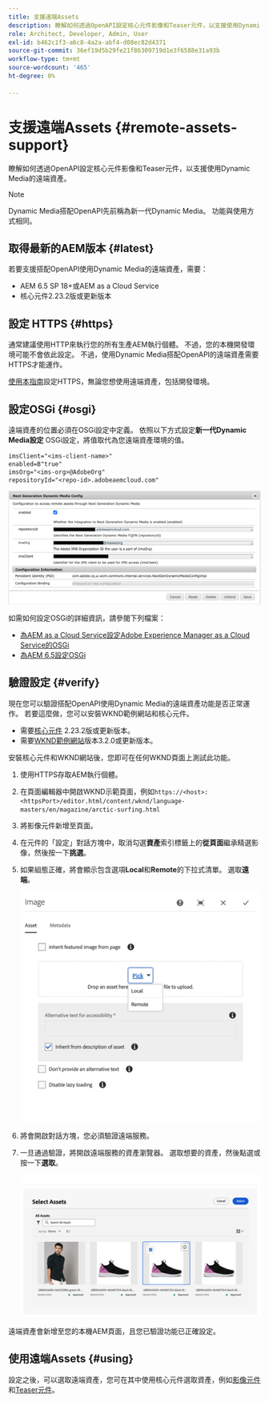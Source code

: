 ```yaml
---
title: 支援遠端Assets
description: 瞭解如何透過OpenAPI設定核心元件影像和Teaser元件，以支援使用Dynamic Media的遠端資產。
role: Architect, Developer, Admin, User
exl-id: b462c1f3-a6c8-4a2a-abf4-d08ec82d4371
source-git-commit: 36ef19d5b29fe21f86309719d1e3f6588e31a93b
workflow-type: tm+mt
source-wordcount: '465'
ht-degree: 0%

---
```



# 支援遠端Assets {#remote-assets-support}

瞭解如何透過OpenAPI設定核心元件影像和Teaser元件，以支援使用Dynamic Media的遠端資產。

>[!NOTE]
>
>Dynamic Media搭配OpenAPI先前稱為新一代Dynamic Media。 功能與使用方式相同。

## 取得最新的AEM版本 {#latest}

若要支援搭配OpenAPI使用Dynamic Media的遠端資產，需要：

* AEM 6.5 SP 18+或AEM as a Cloud Service
* 核心元件2.23.2版或更新版本

## 設定 HTTPS {#https}

通常建議使用HTTP來執行您的所有生產AEM執行個體。 不過，您的本機開發環境可能不會依此設定。 不過，使用Dynamic Media搭配OpenAPI的遠端資產需要HTTPS才能運作。

[使用本指南](https://experienceleague.adobe.com/docs/experience-manager-learn/foundation/security/use-the-ssl-wizard.html)設定HTTPS，無論您想使用遠端資產，包括開發環境。

## 設定OSGi {#osgi}

遠端資產的位置必須在OSGi設定中定義。 依照以下方式設定&#x200B;**新一代Dynamic Media設定** OSGi設定，將值取代為您遠端資產環境的值。

```text
imsClient="<ims-client-name>"
enabled=B"true"
imsOrg="<ims-org>@AdobeOrg"
repositoryId="<repo-id>.adobeaemcloud.com"
```

![新一代Dynamic Media設定OSGi設定視窗](/help/assets/remote-assets-osgi.png)

如需如何設定OSGi的詳細資訊，請參閱下列檔案：

* [為AEM as a Cloud Service設定Adobe Experience Manager as a Cloud Service的OSGi](https://experienceleague.adobe.com/docs/experience-manager-cloud-service/content/implementing/deploying/configuring-osgi.html)
* [為AEM 6.5設定OSGi](https://experienceleague.adobe.com/docs/experience-manager-65/deploying/configuring/configuring-osgi.html)

## 驗證設定 {#verify}

現在您可以驗證搭配OpenAPI使用Dynamic Media的遠端資產功能是否正常運作。 若要這麼做，您可以安裝WKND範例網站和核心元件。

* 需要[核心元件](https://github.com/adobe/aem-core-wcm-components/releases/download/core.wcm.components.reactor-2.23.2/core.wcm.components.all-2.23.2.zip) 2.23.2版或更新版本。
* 需要[WKND範例網站](https://github.com/adobe/aem-guides-wknd/releases/download/aem-guides-wknd-3.2.0/aem-guides-wknd.all-3.2.0-classic.zip)版本3.2.0或更新版本。

安裝核心元件和WKND網站後，您即可在任何WKND頁面上測試此功能。

1. 使用HTTPS存取AEM執行個體。

1. 在頁面編輯器中開啟WKND示範頁面，例如`https://<host>:<httpsPort>/editor.html/content/wknd/language-masters/en/magazine/arctic-surfing.html`

1. 將影像元件新增至頁面。

1. 在元件的「設定」對話方塊中，取消勾選&#x200B;**資產**&#x200B;索引標籤上的&#x200B;**從頁面**&#x200B;繼承精選影像，然後按一下&#x200B;**挑選**。

1. 如果組態正確，將會顯示包含選項&#x200B;**Local**&#x200B;和&#x200B;**Remote**&#x200B;的下拉式清單。 選取&#x200B;**遠端**。

   ![影像選取範圍的遠端和本機挑選選項](/help/assets/remote-asset-selection.png)

1. 將會開啟對話方塊，您必須驗證遠端服務。

1. 一旦通過驗證，將開啟遠端服務的資產瀏覽器。 選取想要的資產，然後點選或按一下&#x200B;**選取**。

   ![選取遠端資產](/help/assets/remote-asset-picker.png)

遠端資產會新增至您的本機AEM頁面，且您已驗證功能已正確設定。

## 使用遠端Assets {#using}

設定之後，可以選取遠端資產，您可在其中使用核心元件選取資產，例如[影像元件](/help/components/image.md)和[Teaser元件](/help/components/teaser.md)。
